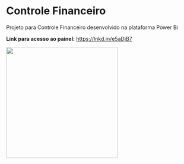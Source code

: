 # Controle Financeiro

Projeto para Controle Financeiro desenvolvido na plataforma Power Bi

**Link para acesso ao painel:** https://lnkd.in/e5aDjB7


<img src="https://github.com/Marcelo391/projetos_business_intelligence/tree/master/controle_financeiro/preview.jfif" height="300">

